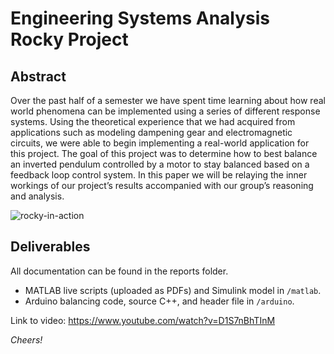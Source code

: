 # Engineering Systems Analysis Rocky Project

## Abstract
Over the past half of a semester we have spent time learning about how real world phenomena can be implemented using a series of different response systems. Using the theoretical experience that we had acquired from applications such as modeling dampening gear and electromagnetic circuits, we were able to begin implementing a real-world application for this project. The goal of this project was to determine how to best balance an inverted pendulum controlled by a motor to stay balanced based on a feedback loop control system. In this paper we will be relaying the inner workings of our project’s results accompanied with our group’s reasoning and analysis.


![rocky-in-action](rocky.gif)

## Deliverables
All documentation can be found in the reports folder.
- MATLAB live scripts (uploaded as PDFs) and Simulink model in `/matlab`.
- Arduino balancing code, source C++, and header file in `/arduino`.

Link to video: https://www.youtube.com/watch?v=D1S7nBhTInM

*Cheers!*
